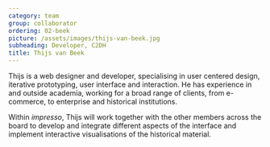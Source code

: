 ```yaml
---
category: team
group: collaborator
ordering: 02-beek
picture: /assets/images/thijs-van-beek.jpg
subheading: Developer, C2DH
title: Thijs van Beek
---
```


Thijs is a web designer and developer, specialising in user centered design, iterative prototyping, user interface and interaction. He has experience in and outside academia, working for a broad range of clients, from e-commerce, to enterprise and historical institutions.

Within <i>impresso</i>, Thijs will work together with the other members across the board to develop and integrate different aspects of the interface and implement interactive visualisations of the historical material.
